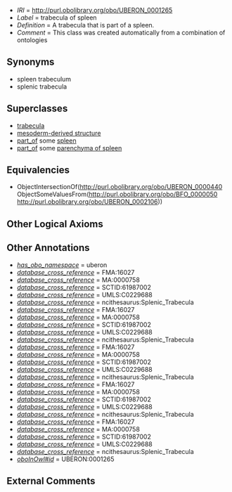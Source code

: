  * *IRI* = http://purl.obolibrary.org/obo/UBERON_0001265
 * *Label* = trabecula of spleen
 * *Definition* = A trabecula that is part of a spleen.
 * *Comment* = This class was created automatically from a combination of ontologies

## Synonyms

 * spleen trabeculum
 * splenic trabecula

## Superclasses

 * [trabecula](../../UBERON/40/UBERON_0000440.md)
 * [mesoderm-derived structure](../../UBERON/20/UBERON_0004120.md)
 * [part_of](../../BFO/50/BFO_0000050.md) some [spleen](../../UBERON/06/UBERON_0002106.md)
 * [part_of](../../BFO/50/BFO_0000050.md) some [parenchyma of spleen](../../UBERON/24/UBERON_1000024.md)

## Equivalencies

 * ObjectIntersectionOf(<http://purl.obolibrary.org/obo/UBERON_0000440> ObjectSomeValuesFrom(<http://purl.obolibrary.org/obo/BFO_0000050> <http://purl.obolibrary.org/obo/UBERON_0002106>))

## Other Logical Axioms


## Other Annotations

 * *[has_obo_namespace](../../ce/oboInOwl#hasOBONamespace.md)* = uberon
 * *[database_cross_reference](../../ef/oboInOwl#hasDbXref.md)* = FMA:16027
 * *[database_cross_reference](../../ef/oboInOwl#hasDbXref.md)* = MA:0000758
 * *[database_cross_reference](../../ef/oboInOwl#hasDbXref.md)* = SCTID:61987002
 * *[database_cross_reference](../../ef/oboInOwl#hasDbXref.md)* = UMLS:C0229688
 * *[database_cross_reference](../../ef/oboInOwl#hasDbXref.md)* = ncithesaurus:Splenic_Trabecula
 * *[database_cross_reference](../../ef/oboInOwl#hasDbXref.md)* = FMA:16027
 * *[database_cross_reference](../../ef/oboInOwl#hasDbXref.md)* = MA:0000758
 * *[database_cross_reference](../../ef/oboInOwl#hasDbXref.md)* = SCTID:61987002
 * *[database_cross_reference](../../ef/oboInOwl#hasDbXref.md)* = UMLS:C0229688
 * *[database_cross_reference](../../ef/oboInOwl#hasDbXref.md)* = ncithesaurus:Splenic_Trabecula
 * *[database_cross_reference](../../ef/oboInOwl#hasDbXref.md)* = FMA:16027
 * *[database_cross_reference](../../ef/oboInOwl#hasDbXref.md)* = MA:0000758
 * *[database_cross_reference](../../ef/oboInOwl#hasDbXref.md)* = SCTID:61987002
 * *[database_cross_reference](../../ef/oboInOwl#hasDbXref.md)* = UMLS:C0229688
 * *[database_cross_reference](../../ef/oboInOwl#hasDbXref.md)* = ncithesaurus:Splenic_Trabecula
 * *[database_cross_reference](../../ef/oboInOwl#hasDbXref.md)* = FMA:16027
 * *[database_cross_reference](../../ef/oboInOwl#hasDbXref.md)* = MA:0000758
 * *[database_cross_reference](../../ef/oboInOwl#hasDbXref.md)* = SCTID:61987002
 * *[database_cross_reference](../../ef/oboInOwl#hasDbXref.md)* = UMLS:C0229688
 * *[database_cross_reference](../../ef/oboInOwl#hasDbXref.md)* = ncithesaurus:Splenic_Trabecula
 * *[database_cross_reference](../../ef/oboInOwl#hasDbXref.md)* = FMA:16027
 * *[database_cross_reference](../../ef/oboInOwl#hasDbXref.md)* = MA:0000758
 * *[database_cross_reference](../../ef/oboInOwl#hasDbXref.md)* = SCTID:61987002
 * *[database_cross_reference](../../ef/oboInOwl#hasDbXref.md)* = UMLS:C0229688
 * *[database_cross_reference](../../ef/oboInOwl#hasDbXref.md)* = ncithesaurus:Splenic_Trabecula
 * *[oboInOwl#id](../../id/oboInOwl#id.md)* = UBERON:0001265

## External Comments

